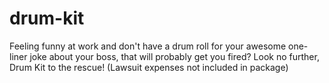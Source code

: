 # drum-kit
Feeling funny at work and don't have a drum roll for your awesome one-liner joke about your boss, that will probably get you fired? Look no further, Drum Kit to the rescue! (Lawsuit expenses not included in package)
